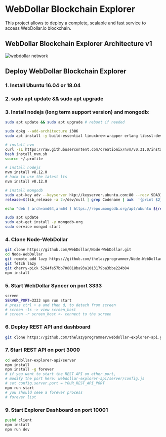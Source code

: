 # WebDollar Blockchain Explorer

This project allows to deploy a complete, scalable and fast service to access WebDollar.io blockchain.

## WebDollar Blockchain Explorer Architecture v1

![webdollar network](https://user-images.githubusercontent.com/1412442/47714291-29fb7680-dc45-11e8-9001-0ebfe0b74487.png)

## Deploy WebDollar Blockchain Explorer

### 1. Install Ubuntu 16.04 or 18.04

### 2. sudo apt update && sudo apt upgrade

### 3. Install nodejs (long term support version) and mongodb:
```bash
sudo apt update && sudo apt upgrade # reboot if needed

sudo dpkg --add-architecture i386
sudo apt install -y build-essential linuxbrew-wrapper erlang libssl-dev:i386

# install nvm
curl -sL https://raw.githubusercontent.com/creationix/nvm/v0.31.0/install.sh -o install_nvm.sh
bash install_nvm.sh
source ~/.profile

# install nodejs
nvm install v8.12.0
# hack to use the latest lts
nvm install v8.12.0

# install mongodb
sudo apt-key adv --keyserver hkp://keyserver.ubuntu.com:80 --recv 9DA31620334BD75D9DCB49F368818C72E52529D4
release=$(lsb_release -a 2>/dev/null | grep Codename | awk  '{print $2}')

echo "deb [ arch=amd64,arm64 ] https://repo.mongodb.org/apt/ubuntu ${release}/mongodb-org/4.0 multiverse" | sudo tee /etc/apt/sources.list.d/mongodb-org-4.0.list

sudo apt update
sudo apt-get install -y mongodb-org
sudo service mongod start
```

### 4. Clone Node-WebDollar
```bash
git clone https://github.com/WebDollar/Node-WebDollar.git
cd Node-WebDollar
git remote add lazy https://github.com/thelazyprogrammer/Node-WebDollar.git
git fetch lazy
git cherry-pick 5264fe57bb708018ba93a1013179ba3bbe224b04
npm install
```

### 5. Start WebDollar Syncer on port 3333
```bash
screen 
SERVER_PORT=3333 npm run start
# press ctrl + a and then d, to detach from screen
# screen -ls -> view screen_host
# screen -r screen_host <- connect to the screen
```

### 6. Deploy REST API and dashboard
```bash
git clone https://github.com/thelazyprogrammer/webdollar-explorer-api.git
```

### 7. Start REST API on port 3000
```bash
cd webdollar-explorer-api/server
npm install
npm install -g forever
# if you want to start the REST API on other port,
# modify the port here: webdollar-explorer-api/server/config.js
# set config.server.port = YOUR_REST_API_PORT
npm run start
# you should seee a forever process
# forever list
```
### 9. Start Explorer Dashboard on port 10001
```bash
pushd client
npm install
npm run dev
```
